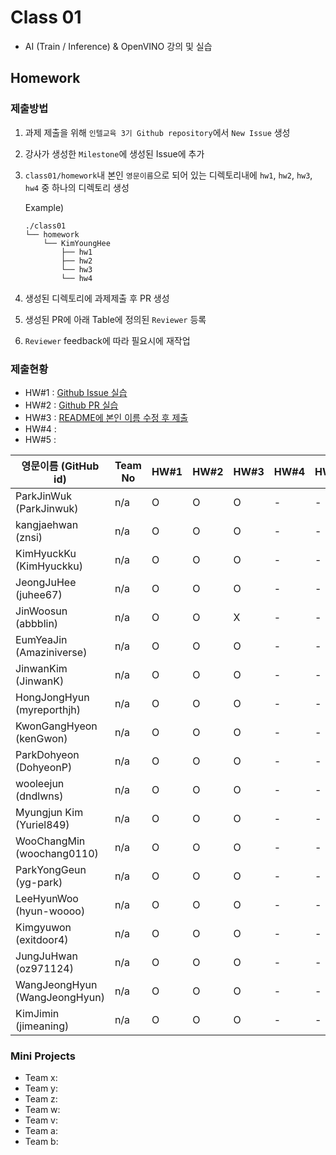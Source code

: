 # Class 01

* AI (Train / Inference) & OpenVINO 강의 및 실습

## Homework

### 제출방법

1. 과제 제출을 위해 `인텔교육 3기 Github repository`에서 `New Issue` 생성

2. 강사가 생성한 `Milestone`에 생성된 Issue에 추가 

3. `class01/homework`내 본인 `영문이름`으로 되어 있는 디렉토리내에 `hw1`, `hw2`, `hw3`, `hw4` 중 하나의 디렉토리 생성

    Example)
    ```
    ./class01
    └── homework
        └── KimYoungHee
            ├── hw1
            ├── hw2
            └── hw3
            └── hw4
    ```

4. 생성된 디렉토리에 과제제출 후 PR 생성

5. 생성된 PR에 아래 Table에 정의된 `Reviewer` 등록

6. `Reviewer` feedback에 따라 필요시에 재작업

### 제출현황

* HW#1 : [Github Issue 실습](https://github.com/kccistc/intel-03/issues/2)
* HW#2 : [Github PR 실습](https://github.com/kccistc/intel-03/issues/3)
* HW#3 : [README에 본인 이름 수정 후 제출](https://github.com/kccistc/intel-03/issues/6)
* HW#4 :
* HW#5 :

| 영문이름 (GitHub id)           | Team No | HW#1 | HW#2 | HW#3 | HW#4 | HW#5 | Reviewer |
|-------------------------------|---------|------|------|-------|-----|-----|----------|
| ParkJinWuk (ParkJinwuk) | n/a | O | O | O | - | - | max5982 |
| kangjaehwan (znsi) | n/a | O | O | O | - | - | max5982 |
| KimHyuckKu (KimHyuckku) | n/a | O | O | O | - | - | max5982 |
| JeongJuHee (juhee67) | n/a | O | O | O | - | - | max5982 |
| JinWoosun (abbblin) | n/a | O | O | X | - | - | max5982 |
| EumYeaJin (Amaziniverse) | n/a | O | O | O | - | - | max5982 |
| JinwanKim (JinwanK) | n/a | O | O | O | - | - | max5982 |
| HongJongHyun (myreporthjh) | n/a | O | O | O | - | - | max5982 |
| KwonGangHyeon (kenGwon) | n/a | O | O | O | - | - | max5982 |
| ParkDohyeon (DohyeonP) | n/a | O | O | O | - | - | max5982 |
| wooleejun (dndlwns) | n/a | O | O | O | - | - | mokiya |
| Myungjun Kim (Yuriel849) | n/a | O | O | O | - | - | mokiya |
| WooChangMin (woochang0110) | n/a | O | O | O | - | - | mokiya |
| ParkYongGeun (yg-park) | n/a | O | O | O | - | - | mokiya |
| LeeHyunWoo (hyun-woooo) | n/a | O | O | O | - | - | mokiya |
| Kimgyuwon (exitdoor4) | n/a | O | O | O | - | - | mokiya |
| JungJuHwan (oz971124) | n/a | O | O | O | - | - | mokiya |
| WangJeongHyun (WangJeongHyun) | n/a | O | O | O | - | - | mokiya |
| KimJimin (jimeaning) | n/a | O | O | O | - | - | mokiya |

### Mini Projects

* Team x:
* Team y:
* Team z:
* Team w:
* Team v:
* Team a:
* Team b:
